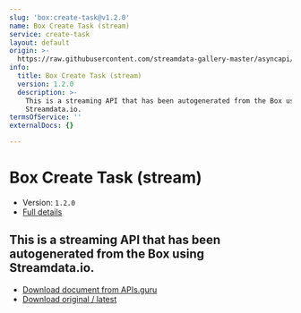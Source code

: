 ```yaml
---
slug: 'box:create-task@v1.2.0'
name: Box Create Task (stream)
service: create-task
layout: default
origin: >-
  https://raw.githubusercontent.com/streamdata-gallery-master/asyncapi/master/_listings/box/box-create-task-stream-async.md
info:
  title: Box Create Task (stream)
  version: 1.2.0
  description: >-
    This is a streaming API that has been autogenerated from the Box using
    Streamdata.io.
termsOfService: ''
externalDocs: {}

---
```

# Box Create Task (stream)

* Version: `1.2.0`
* [Full details](../html/box:create-task@v1.2.0.html)



## This is a streaming API that has been autogenerated from the Box using Streamdata.io.



* [Download document from APIs.guru](https://raw.githubusercontent.com/APIs-guru/asyncapi-directory/master/docs/APIs/box%3Acreate-task%40v1.2.0.yaml)
* [Download original / latest](https://raw.githubusercontent.com/streamdata-gallery-master/asyncapi/master/_listings/box/box-create-task-stream-async.md)

<script type="application/ld+json">
{
  "@context": "http://schema.org/",
  "@type": "WebAPI",
  "description": "This is a streaming API that has been autogenerated from the Box using Streamdata.io.",
  "documentation": "",

  "name": "Box Create Task (stream)"
}
</script>

